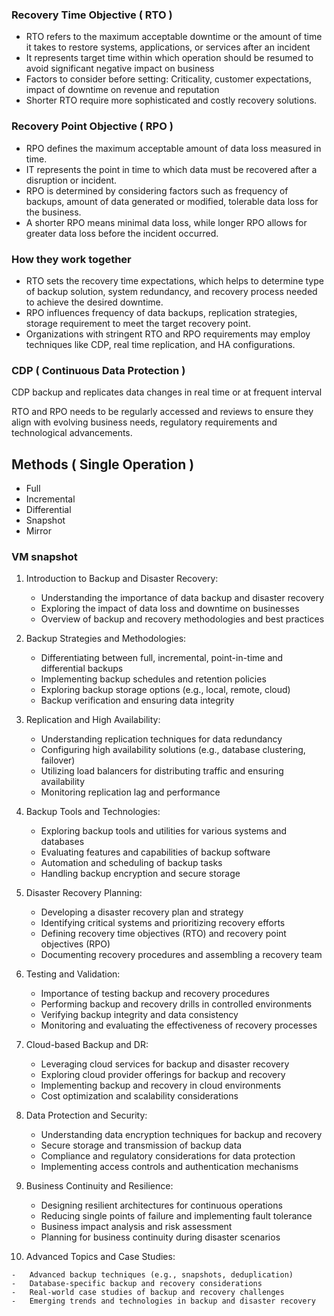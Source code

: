 
### Recovery Time Objective ( RTO )
- RTO refers to the maximum acceptable downtime or the amount of time it takes to restore systems, applications, or services after an incident
- It represents target time within which operation should be resumed to avoid significant negative impact on business
- Factors to consider before setting: Criticality, customer expectations, impact of downtime on revenue and reputation
- Shorter RTO require more sophisticated and costly recovery solutions.

### Recovery Point Objective ( RPO )
- RPO defines the maximum acceptable amount of data loss measured in time.
- IT represents the point in time to which data must be recovered after a disruption or incident.
- RPO is determined by considering factors such as frequency of backups, amount of data generated or modified, tolerable data loss for the business.
- A shorter RPO means minimal data loss, while longer RPO allows for greater data loss before the incident occurred.

### How they work together

- RTO sets the recovery time expectations, which helps to determine type of backup solution, system redundancy, and recovery process needed to achieve the desired downtime.
- RPO influences frequency of data backups, replication strategies, storage requirement to meet the target recovery point.
- Organizations with stringent RTO and RPO requirements may employ techniques like CDP, real time replication, and HA configurations.

### CDP ( Continuous Data Protection )

CDP backup and replicates data changes in real time or at frequent interval



RTO and RPO needs to be regularly accessed and reviews to ensure they align with evolving business needs, regulatory requirements and technological advancements.
## Methods ( Single Operation )

- Full
- Incremental
- Differential
- Snapshot
- Mirror

### VM snapshot


1.  Introduction to Backup and Disaster Recovery:
    
    -   Understanding the importance of data backup and disaster recovery
    -   Exploring the impact of data loss and downtime on businesses
    -   Overview of backup and recovery methodologies and best practices
2.  Backup Strategies and Methodologies:
    
    -   Differentiating between full, incremental, point-in-time and differential backups
    -   Implementing backup schedules and retention policies
    -   Exploring backup storage options (e.g., local, remote, cloud)
    -   Backup verification and ensuring data integrity
3.  Replication and High Availability:
    
    -   Understanding replication techniques for data redundancy
    -   Configuring high availability solutions (e.g., database clustering, failover)
    -   Utilizing load balancers for distributing traffic and ensuring availability
    -   Monitoring replication lag and performance
4.  Backup Tools and Technologies:
    
    -   Exploring backup tools and utilities for various systems and databases
    -   Evaluating features and capabilities of backup software
    -   Automation and scheduling of backup tasks
    -   Handling backup encryption and secure storage
5.  Disaster Recovery Planning:
    
    -   Developing a disaster recovery plan and strategy
    -   Identifying critical systems and prioritizing recovery efforts
    -   Defining recovery time objectives (RTO) and recovery point objectives (RPO)
    -   Documenting recovery procedures and assembling a recovery team
6.  Testing and Validation:
    
    -   Importance of testing backup and recovery procedures
    -   Performing backup and recovery drills in controlled environments
    -   Verifying backup integrity and data consistency
    -   Monitoring and evaluating the effectiveness of recovery processes
7.  Cloud-based Backup and DR:
    
    -   Leveraging cloud services for backup and disaster recovery
    -   Exploring cloud provider offerings for backup and recovery
    -   Implementing backup and recovery in cloud environments
    -   Cost optimization and scalability considerations
8.  Data Protection and Security:
    
    -   Understanding data encryption techniques for backup and recovery
    -   Secure storage and transmission of backup data
    -   Compliance and regulatory considerations for data protection
    -   Implementing access controls and authentication mechanisms
9.  Business Continuity and Resilience:
    
    -   Designing resilient architectures for continuous operations
    -   Reducing single points of failure and implementing fault tolerance
    -   Business impact analysis and risk assessment
    -   Planning for business continuity during disaster scenarios
10.  Advanced Topics and Case Studies:
    
    -   Advanced backup techniques (e.g., snapshots, deduplication)
    -   Database-specific backup and recovery considerations
    -   Real-world case studies of backup and recovery challenges
    -   Emerging trends and technologies in backup and disaster recovery